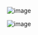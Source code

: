 ![image](https://user-images.githubusercontent.com/36189996/114872981-1df6d580-9dfb-11eb-9443-07327da047ed.png)

![image](https://user-images.githubusercontent.com/36189996/114873036-30710f00-9dfb-11eb-8e17-ceb1e2e4eb00.png)

